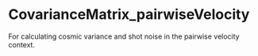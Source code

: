 # CovarianceMatrix_pairwiseVelocity
For calculating cosmic variance and shot noise in the pairwise velocity context.
